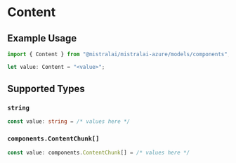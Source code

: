 # Content

## Example Usage

```typescript
import { Content } from "@mistralai/mistralai-azure/models/components";

let value: Content = "<value>";
```

## Supported Types

### `string`

```typescript
const value: string = /* values here */
```

### `components.ContentChunk[]`

```typescript
const value: components.ContentChunk[] = /* values here */
```

